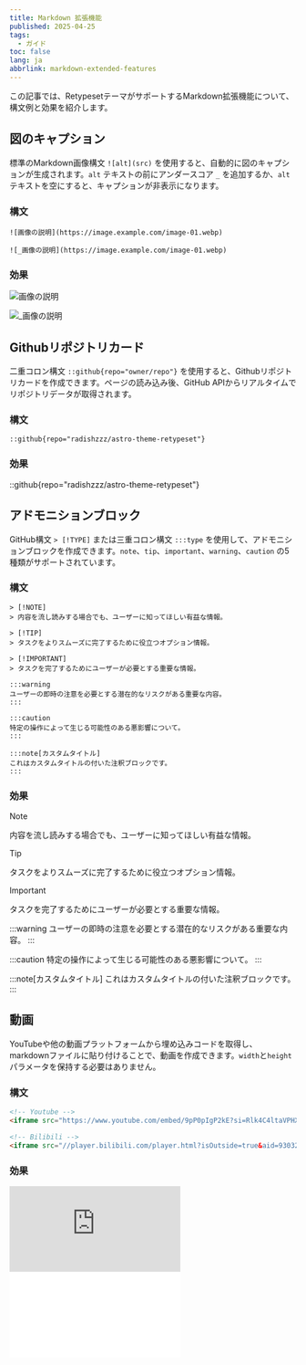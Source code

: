 ```yaml
---
title: Markdown 拡張機能
published: 2025-04-25
tags:
  - ガイド
toc: false
lang: ja
abbrlink: markdown-extended-features
---
```


この記事では、RetypesetテーマがサポートするMarkdown拡張機能について、構文例と効果を紹介します。

## 図のキャプション

標準のMarkdown画像構文 `![alt](src)` を使用すると、自動的に図のキャプションが生成されます。`alt` テキストの前にアンダースコア `_` を追加するか、`alt` テキストを空にすると、キャプションが非表示になります。

### 構文

```
![画像の説明](https://image.example.com/image-01.webp)

![_画像の説明](https://image.example.com/image-01.webp)
```

### 効果

![画像の説明](https://image.radishzz.cc/image/gallery/06.webp)

![_画像の説明](https://image.radishzz.cc/image/gallery/06.webp)

## Githubリポジトリカード

二重コロン構文 `::github{repo="owner/repo"}` を使用すると、Githubリポジトリカードを作成できます。ページの読み込み後、GitHub APIからリアルタイムでリポジトリデータが取得されます。

### 構文

```
::github{repo="radishzzz/astro-theme-retypeset"}
```

### 効果

::github{repo="radishzzz/astro-theme-retypeset"}

## アドモニションブロック

GitHub構文 `> [!TYPE]` または三重コロン構文 `:::type` を使用して、アドモニションブロックを作成できます。`note`、`tip`、`important`、`warning`、`caution` の5種類がサポートされています。

### 構文

```
> [!NOTE]
> 内容を流し読みする場合でも、ユーザーに知ってほしい有益な情報。

> [!TIP]
> タスクをよりスムーズに完了するために役立つオプション情報。

> [!IMPORTANT]
> タスクを完了するためにユーザーが必要とする重要な情報。

:::warning
ユーザーの即時の注意を必要とする潜在的なリスクがある重要な内容。
:::

:::caution
特定の操作によって生じる可能性のある悪影響について。
:::

:::note[カスタムタイトル]
これはカスタムタイトルの付いた注釈ブロックです。
:::
```

### 効果

> [!NOTE]
> 内容を流し読みする場合でも、ユーザーに知ってほしい有益な情報。

> [!TIP]
> タスクをよりスムーズに完了するために役立つオプション情報。

> [!IMPORTANT]
> タスクを完了するためにユーザーが必要とする重要な情報。

:::warning
ユーザーの即時の注意を必要とする潜在的なリスクがある重要な内容。
:::

:::caution
特定の操作によって生じる可能性のある悪影響について。
:::

:::note[カスタムタイトル]
これはカスタムタイトルの付いた注釈ブロックです。
:::

## 動画

YouTubeや他の動画プラットフォームから埋め込みコードを取得し、markdownファイルに貼り付けることで、動画を作成できます。`width`と`height`パラメータを保持する必要はありません。

### 構文

```html
<!-- Youtube -->
<iframe src="https://www.youtube.com/embed/9pP0pIgP2kE?si=Rlk4C4ltaVPHXZ80" title="YouTube video player" frameborder="0" allow="accelerometer; autoplay; clipboard-write; encrypted-media; gyroscope; picture-in-picture; web-share" allowfullscreen></iframe>

<!-- Bilibili -->
<iframe src="//player.bilibili.com/player.html?isOutside=true&aid=930327443&bvid=BV1sK4y1Z7KG&cid=329802177&p=1" scrolling="no" border="0" frameborder="no" framespacing="0" allowfullscreen="true"></iframe>
```

### 効果

<iframe src="https://www.youtube.com/embed/9pP0pIgP2kE?si=Rlk4C4ltaVPHXZ80" title="YouTube video player" frameborder="0" allow="accelerometer; autoplay; clipboard-write; encrypted-media; gyroscope; picture-in-picture; web-share" allowfullscreen></iframe>

<iframe src="//player.bilibili.com/player.html?isOutside=true&aid=930327443&bvid=BV1sK4y1Z7KG&cid=329802177&p=1" scrolling="no" border="0" frameborder="no" framespacing="0" allowfullscreen="true"></iframe>
